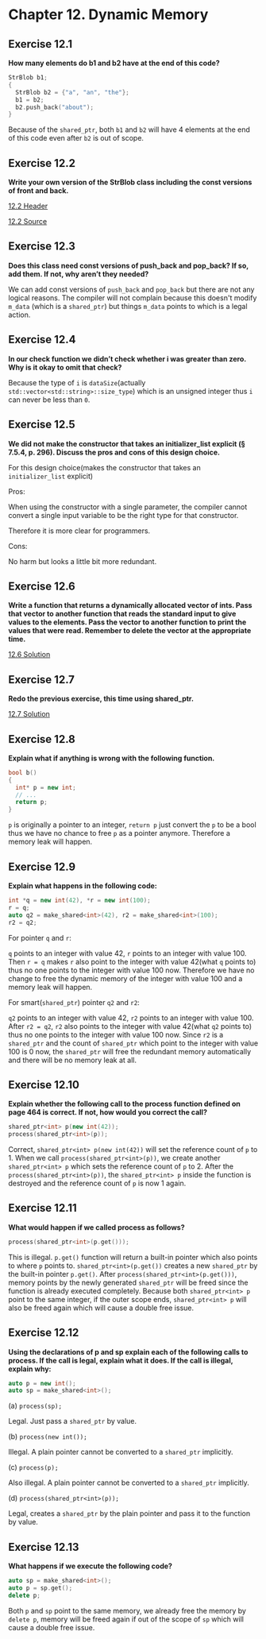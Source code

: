 # Chapter 12. Dynamic Memory


## Exercise 12.1

**How many elements do b1 and b2 have at the end of this code?**

```cpp
StrBlob b1;
{    
  StrBlob b2 = {"a", "an", "the"};
  b1 = b2;
  b2.push_back("about");
}
```

Because of the `shared_ptr`, both `b1` and `b2` will have 4 elements at the end of this code even after `b2` is out of scope.

## Exercise 12.2

**Write your own version of the StrBlob class including the const versions of front and back.**

[12.2 Header](https://github.com/Yunxiang-Li/Cpp_Primer/blob/master/Chapter%2012.%20Dynamic%20Memory/Codes/12.2%20Solution.hpp)

[12.2 Source](https://github.com/Yunxiang-Li/Cpp_Primer/blob/master/Chapter%2012.%20Dynamic%20Memory/Codes/12.2%20Solution.cpp)

## Exercise 12.3

**Does this class need const versions of push_back and pop_back? If so, add them. If not, why aren’t they needed?**

We can add const versions of `push_back` and `pop_back` but there are not any logical reasons. The compiler will not complain because this doesn't modify `m_data` (which is a `shared_ptr`) but things `m_data` points to which is a legal action.

## Exercise 12.4

**In our check function we didn’t check whether i was greater than zero. Why is it okay to omit that check?**

Because the type of `i` is `dataSize`(actually `std::vector<std::string>::size_type`) which is an unsigned integer thus `i` can never be less than `0`.

## Exercise 12.5

**We did not make the constructor that takes an initializer_list explicit (§ 7.5.4, p. 296). Discuss the pros and cons of this design choice.**

For this design choice(makes the constructor that takes an `initializer_list` explicit)

Pros:

When using the constructor with a single parameter, the compiler cannot convert a single input variable to be the right type for that constructor.

Therefore it is more clear for programmers.

Cons:

No harm but looks a little bit more redundant.

## Exercise 12.6

**Write a function that returns a dynamically allocated vector of ints. Pass that vector to another function that reads the standard input to give values to the elements. Pass the vector to another function to print the values that were read. Remember to delete the vector at the appropriate time.**

[12.6 Solution](https://github.com/Yunxiang-Li/Cpp_Primer/blob/master/Chapter%2012.%20Dynamic%20Memory/Codes/12.6%20Solution.cpp)

## Exercise 12.7

**Redo the previous exercise, this time using shared_ptr.**

[12.7 Solution](https://github.com/Yunxiang-Li/Cpp_Primer/blob/master/Chapter%2012.%20Dynamic%20Memory/Codes/12.7%20Solution.cpp)

## Exercise 12.8

**Explain what if anything is wrong with the following function.**

```cpp
bool b() 
{    
  int* p = new int;    
  // ...    
  return p;
}
```

`p` is originally a pointer to an integer,  `return p` just convert the `p` to be a bool thus we have no chance to free `p` as a pointer anymore. Therefore a memory leak will happen.

## Exercise 12.9

**Explain what happens in the following code:**

```cpp
int *q = new int(42), *r = new int(100);
r = q;
auto q2 = make_shared<int>(42), r2 = make_shared<int>(100);
r2 = q2;
```

For pointer `q` and `r`:

`q` points to an integer with value 42, `r` points to an integer with value 100. Then `r = q` makes `r` also point to the integer with value 42(what `q` points to) thus no one points to the integer with value 100 now. Therefore we have no change to free the dynamic memory of the integer with value 100 and a memory leak will happen.

For smart(`shared_ptr`) pointer `q2` and `r2`:

`q2` points to an integer with value 42, `r2` points to an integer with value 100. After `r2 = q2`, `r2` also points to the integer with value 42(what `q2` points to) thus no one points to the integer with value 100 now. Since `r2` is a `shared_ptr` and the count of `shared_ptr` which point to the integer with value 100 is 0 now, the `shared_ptr` will free the redundant memory automatically and there will be no memory leak at all.

## Exercise 12.10

**Explain whether the following call to the process function defined on page 464 is correct. If not, how would you correct the call?**

```cpp
shared_ptr<int> p(new int(42));
process(shared_ptr<int>(p));
```

Correct, `shared_ptr<int> p(new int(42))` will set the reference count of `p` to 1. When we call `process(shared_ptr<int>(p))`, we create another `shared_ptr<int> p` which sets the reference count of `p` to 2. After the `process(shared_ptr<int>(p))`, the `shared_ptr<int> p` inside the function is destroyed and the reference count of `p` is now 1 again.

## Exercise 12.11

**What would happen if we called process as follows?**

```cpp
process(shared_ptr<int>(p.get()));
```

This is illegal. `p.get()` function will return a built-in pointer which also points to where `p` points to. `shared_ptr<int>(p.get())` creates a new `shared_ptr` by the built-in pointer `p.get()`. After `process(shared_ptr<int>(p.get()))`, memory points by the newly generated `shared_ptr` will be freed since the function is already executed completely. Because both `shared_ptr<int> p` point to the same integer, if the outer scope ends, `shared_ptr<int> p` will also be freed again which will cause a double free issue.

## Exercise 12.12

**Using the declarations of p and sp explain each of the following calls to process. If the call is legal, explain what it does. If the call is illegal, explain why:**

```cpp
auto p = new int();
auto sp = make_shared<int>();
```

(a) `process(sp);`

Legal. Just pass a `shared_ptr` by value.

(b) `process(new int());`

Illegal. A plain pointer cannot be converted to a `shared_ptr` implicitly.

(c) `process(p);`

Also illegal. A plain pointer cannot be converted to a `shared_ptr` implicitly.

(d) `process(shared_ptr<int>(p));`
  
Legal, creates a `shared_ptr` by the plain pointer and pass it to the function by value.

## Exercise 12.13

**What happens if we execute the following code?**

```cpp
auto sp = make_shared<int>();
auto p = sp.get();
delete p;
```

Both `p` and `sp` point to the same memory, we already free the memory by `delete p`, memory will be freed again if out of the scope of `sp` which will cause a double free issue.
